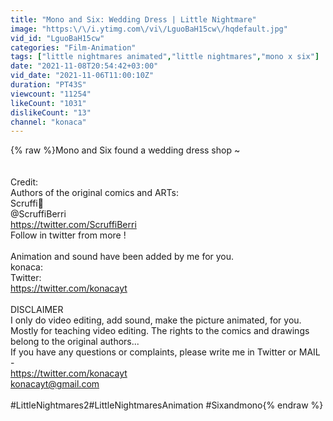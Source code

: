 ```yaml
---
title: "Mono and Six: Wedding Dress | Little Nightmare"
image: "https:\/\/i.ytimg.com\/vi\/LguoBaH15cw\/hqdefault.jpg"
vid_id: "LguoBaH15cw"
categories: "Film-Animation"
tags: ["little nightmares animated","little nightmares","mono x six"]
date: "2021-11-08T20:54:42+03:00"
vid_date: "2021-11-06T11:00:10Z"
duration: "PT43S"
viewcount: "11254"
likeCount: "1031"
dislikeCount: "13"
channel: "konaca"
---
```

{% raw %}Mono and Six found a wedding dress shop ~<br /><br /><br />Credit:<br />Authors of the original comics and ARTs:<br />Scruffi🍓 <br />@ScruffiBerri<br /><a rel="nofollow" target="blank" href="https://twitter.com/ScruffiBerri">https://twitter.com/ScruffiBerri</a><br />Follow in twitter from more !<br /><br />Animation and sound have been added by me for you.<br />konaca:<br />Twitter:<br /><a rel="nofollow" target="blank" href="https://twitter.com/konacayt">https://twitter.com/konacayt</a><br /><br />DISCLAIMER<br />I only do video editing, add sound, make the picture animated, for you. Mostly for teaching video editing. The rights to the comics and drawings belong to the original authors...<br />If you have any questions or complaints, please write me in Twitter or MAIL - <br /><a rel="nofollow" target="blank" href="https://twitter.com/konacayt">https://twitter.com/konacayt</a><br />konacayt@gmail.com<br /><br />#LittleNightmares2​​​ #LittleNightmaresAnimation​​​ #Sixandmono​​{% endraw %}
